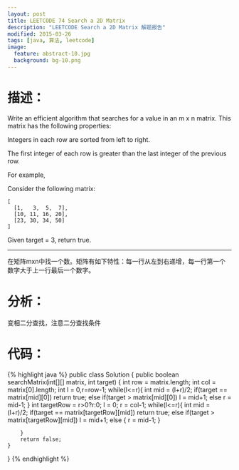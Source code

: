 ```yaml
---
layout: post
title: LEETCODE 74 Search a 2D Matrix
description: "LEETCODE Search a 2D Matrix 解题报告"
modified: 2015-03-26
tags: [java, 算法, leetcode]
image:
  feature: abstract-10.jpg
  background: bg-10.png
---
```


# 描述：

Write an efficient algorithm that searches for a value in an m x n matrix. This matrix has the following properties:

Integers in each row are sorted from left to right.

The first integer of each row is greater than the last integer of the previous row.

For example,

Consider the following matrix:

	[
	  [1,   3,  5,  7],
	  [10, 11, 16, 20],
	  [23, 30, 34, 50]
	]
Given target = 3, return true.

<!--more-->

---
在矩阵mxn中找一个数。矩阵有如下特性：每一行从左到右递增，每一行第一个数字大于上一行最后一个数字。

# 分析：
变相二分查找，注意二分查找条件

# 代码：
{% highlight java %}
public class Solution {
    public boolean searchMatrix(int[][] matrix, int target) {
        int row = matrix.length;
        int col = matrix[0].length;
        int l = 0,r=row-1;
        while(l<=r){
            int mid = (l+r)/2;
            if(target == matrix[mid][0])
                return true;
            else if(target > matrix[mid][0])
                l = mid+1;
            else r = mid-1;
        }
        int targetRow = r>0?r:0;
        l = 0;
        r = col-1;
        while(l<=r){
            int mid = (l+r)/2;
            if(target == matrix[targetRow][mid])
                return true;
            else if(target > matrix[targetRow][mid])
                l = mid+1;
            else {
                r = mid-1;
            }

        }
        return false;
    }
}
{% endhighlight %}

